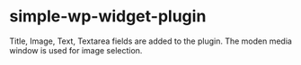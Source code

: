 # simple-wp-widget-plugin

Title, Image, Text, Textarea fields are added to the plugin.
The moden media window is used for image selection.
